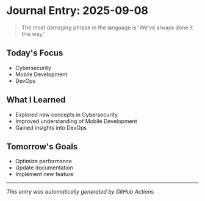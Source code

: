 # Journal Entry: 2025-09-08

> The most damaging phrase in the language is 'We've always done it this way.'

## Today's Focus
- Cybersecurity
- Mobile Development
- DevOps

## What I Learned
- Explored new concepts in Cybersecurity
- Improved understanding of Mobile Development
- Gained insights into DevOps

## Tomorrow's Goals
- Optimize performance
- Update documentation
- Implement new feature

---
*This entry was automatically generated by GitHub Actions.*